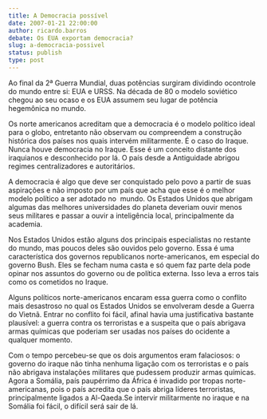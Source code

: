 ```yaml
---
title: A Democracia possível
date: 2007-01-21 22:00:00
author: ricardo.barros
debate: Os EUA exportam democracia?
slug: a-democracia-possivel
status: publish 
type: post
---
```


Ao final da 2ª Guerra Mundial, duas potências surgiram dividindo ocontrole do mundo entre si: EUA e URSS. Na década de 80 o modelo soviético chegou ao seu ocaso e os EUA assumem seu lugar de potência hegemônica no mundo.  
  
Os norte americanos acreditam que a democracia é o modelo político ideal para o globo, entretanto não observam ou compreendem a construção histórica dos países nos quais intervém militarmente. É o caso do Iraque. Nunca houve democracia no Iraque. Esse é um conceito distante dos iraquianos e desconhecido por lá. O país desde a Antiguidade abrigou regimes centralizadores e autoritários.   
  
A democracia é algo que deve ser conquistado pelo povo a partir de suas aspirações e não imposto por um país que acha que esse é o melhor modelo político a ser adotado no  mundo. Os Estados Unidos que abrigam algumas das melhores universidades do planeta deveriam ouvir menos seus militares e passar a ouvir a inteligência local, principalmente da academia.  
  
 Nos Estados Unidos estão alguns dos principais especialistas no restante do mundo, mas poucos deles são ouvidos pelo governo. Essa é uma característica dos governos republicanos norte-americanos, em especial do governo Bush. Eles se fecham numa casta e só quem faz parte dela pode opinar nos assuntos do governo ou de política externa. Isso leva a erros tais como os cometidos no Iraque.   
  
Alguns políticos norte-americanos encaram essa guerra como o conflito mais desastroso no qual os Estados Unidos se envolveram desde a Guerra do Vietnã. Entrar no conflito foi fácil, afinal havia uma justificativa bastante plausível: a guerra contra os terroristas e a suspeita que o país abrigava armas químicas que poderiam ser usadas nos países do ocidente a qualquer momento.   
  
Com o tempo percebeu-se que os dois argumentos eram falaciosos: o governo do iraque não tinha nenhuma ligação com os terroristas e o país não abrigava instalações militares que pudessem produzir armas químicas. Agora a Somália, país paupérrimo da África é invadido por tropas norte-americanas, pois o país acredita que o país abriga líderes terroristas, principalmente ligados a Al-Qaeda.Se intervir militarmente no iraque e na Somália foi fácil, o difícil será sair de lá.
